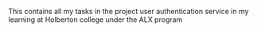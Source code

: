 This contains all my tasks in the project user authentication service in my learning at Holberton college under the ALX program
